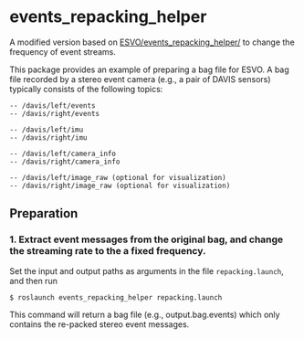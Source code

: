 # events_repacking_helper
A modified version based on [ESVO/events_repacking_helper/](https://github.com/HKUST-Aerial-Robotics/ESVO/tree/master/events_repacking_helper) to change the frequency of event streams.

This package provides an example of preparing a bag file for ESVO. A bag file recorded by a stereo event camera (e.g., a pair of DAVIS sensors) typically consists of the following topics:

	-- /davis/left/events
	-- /davis/right/events

	-- /davis/left/imu
	-- /davis/right/imu

	-- /davis/left/camera_info
	-- /davis/right/camera_info

	-- /davis/left/image_raw (optional for visualization)
	-- /davis/right/image_raw (optional for visualization)

## Preparation

### 1. Extract event messages from the original bag, and change the streaming rate to the a fixed frequency.
	
Set the input and output paths as arguments in the file `repacking.launch`, and then run   

   `$ roslaunch events_repacking_helper repacking.launch`

This command will return a bag file (e.g., output.bag.events) which only contains the re-packed stereo event messages.

